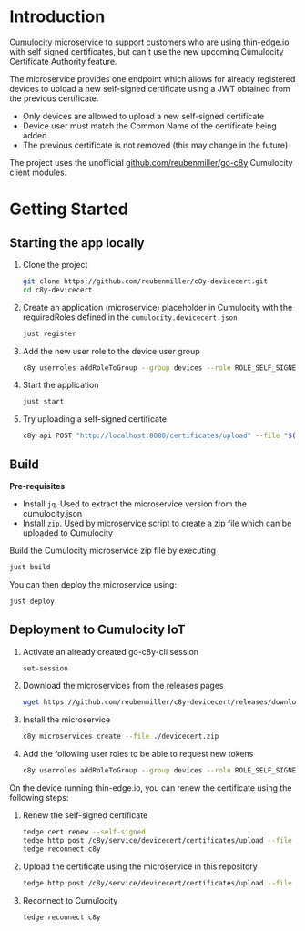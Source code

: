 # Introduction

Cumulocity microservice to support customers who are using thin-edge.io with self signed certificates, but can't
use the new upcoming Cumulocity Certificate Authority feature.

The microservice provides one endpoint which allows for already registered devices to upload a new self-signed certificate
using a JWT obtained from the previous certificate.

* Only devices are allowed to upload a new self-signed certificate
* Device user must match the Common Name of the certificate being added
* The previous certificate is not removed (this may change in the future)

The project uses the unofficial [github.com/reubenmiller/go-c8y](github.com/reubenmiller/go-c8y) Cumulocity client modules.

# Getting Started

## Starting the app locally

1. Clone the project

    ```sh
    git clone https://github.com/reubenmiller/c8y-devicecert.git
    cd c8y-devicecert
    ```

1. Create an application (microservice) placeholder in Cumulocity with the requiredRoles defined in the `cumulocity.devicecert.json`

    ```sh
    just register
    ```

1. Add the new user role to the device user group

    ```sh
    c8y userroles addRoleToGroup --group devices --role ROLE_SELF_SIGNED_CERT_CREATE
    ```

1. Start the application

    ```sh
    just start
    ```

1. Try uploading a self-signed certificate

    ```sh
    c8y api POST "http://localhost:8080/certificates/upload" --file "$(tedge config get device.cert_path)" --force
    ```

## Build

**Pre-requisites**

* Install `jq`. Used to extract the microservice version from the cumulocity.json
* Install `zip`. Used by microservice script to create a zip file which can be uploaded to Cumulocity

Build the Cumulocity microservice zip file by executing

```sh
just build
```

You can then deploy the microservice using:

```sh
just deploy
```

## Deployment to Cumulocity IoT

1. Activate an already created go-c8y-cli session

    ```sh
    set-session
    ```

1. Download the microservices from the releases pages

    ```sh
    wget https://github.com/reubenmiller/c8y-devicecert/releases/download/0.0.1/devicecert.zip
    ```

1. Install the microservice

    ```sh
    c8y microservices create --file ./devicecert.zip
    ```

1. Add the following user roles to be able to request new tokens

    ```sh
    c8y userroles addRoleToGroup --group devices --role ROLE_SELF_SIGNED_CERT_CREATE
    ```

On the device running thin-edge.io, you can renew the certificate using the following steps:

1. Renew the self-signed certificate

    ```sh
    tedge cert renew --self-signed
    tedge http post /c8y/service/devicecert/certificates/upload --file "$(tedge config get device.cert_path)"
    tedge reconnect c8y
    ```

1. Upload the certificate using the microservice in this repository

    ```sh
    tedge http post /c8y/service/devicecert/certificates/upload --file "$(tedge config get device.cert_path)"
    ```

1. Reconnect to Cumulocity

    ```sh
    tedge reconnect c8y
    ```
